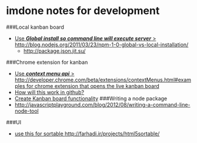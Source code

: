 imdone notes for development
==========


###Local kanban board 
- [Use ***Global install so command line will execute server*** > <http://blog.nodejs.org/2011/03/23/npm-1-0-global-vs-local-installation/>](#done:20)
   - <http://package.json.jit.su/>


###Chrome extension for kanban 
- [Use ***context menu api*** > <http://developer.chrome.com/beta/extensions/contextMenus.html#examples> for chrome extension that opens the live kanban board](#doing:20)
- [How will this work in github?](#doing:30)
- [Create Kanban board functionality](#done:10)
###Writing a node package
- <http://javascriptplayground.com/blog/2012/08/writing-a-command-line-node-tool>

###UI
- [use this for sortable <http://farhadi.ir/projects/html5sortable/>](#to-do:20)





